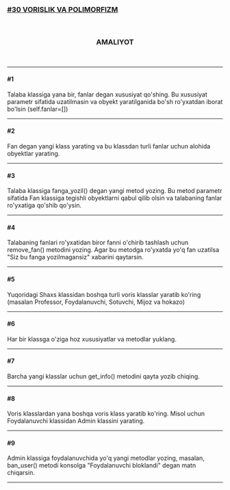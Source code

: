 [<h3>#30 VORISLIK VA POLIMORFIZM</h3>](https://python.sariq.dev/oop/30-vorislik-polimorfizm)

<br>

**<h3 align="center">AMALIYOT</h3>**

<br>
<hr>

**<h4>#1</h4>** Talaba klassiga yana bir, fanlar degan xususiyat qo'shing. Bu xususiyat parametr sifatida uzatilmasin va obyekt yaratilganida bo'sh ro'yxatdan iborat bo'lsin (self.fanlar=[])

<hr>

**<h4>#2</h4>** Fan degan yangi klass yarating va bu klassdan turli fanlar uchun alohida obyektlar yarating.

<hr>

**<h4>#3</h4>** Talaba klassiga fanga_yozil() degan yangi metod yozing. Bu metod parametr sifatida Fan klassiga tegishli obyektlarni qabul qilib olsin va talabaning fanlar ro'yxatiga qo'shib qo'ysin.

<hr>

**<h4>#4</h4>** Talabaning fanlari ro'yxatidan biror fanni o'chirib tashlash uchun remove_fan() metodini yozing. Agar bu metodga ro'yxatda yo'q fan uzatilsa "Siz bu fanga yozilmagansiz" xabarini qaytarsin.

<hr>

**<h4>#5</h4>** Yuqoridagi Shaxs klassidan boshqa turli voris klasslar yaratib ko'ring (masalan Professor, Foydalanuvchi, Sotuvchi, Mijoz va hokazo)
<hr>

**<h4>#6</h4>** Har bir klassga o'ziga hoz xususiyatlar va metodlar yuklang.

<hr>

**<h4>#7</h4>** Barcha yangi klasslar uchun get_info() metodini qayta yozib chiqing.

<hr>

**<h4>#8</h4>** Voris klasslardan yana boshqa voris klass yaratib ko'ring. Misol uchun Foydalanuvchi klassidan Admin klassini yarating.
<hr>

**<h4>#9</h4>** Admin klassiga foydalanuvchida yo'q yangi metodlar yozing, masalan, ban_user() metodi konsolga "Foydalanuvchi bloklandi" degan matn chiqarsin.

<hr>